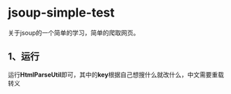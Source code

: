# jsoup-simple-test

关于jsoup的一个简单的学习，简单的爬取网页。

## 1、运行

运行**HtmlParseUtil**即可，其中的**key**根据自己想搜什么就改什么，中文需要重载转义